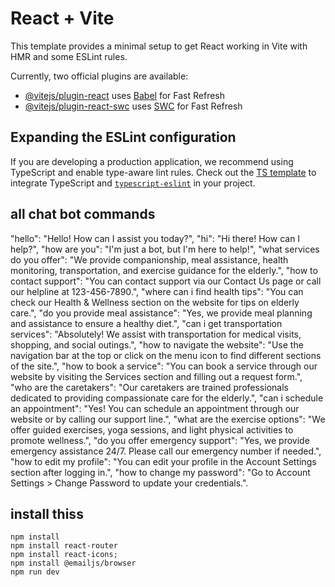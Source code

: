 # React + Vite

This template provides a minimal setup to get React working in Vite with HMR and some ESLint rules.

Currently, two official plugins are available:

- [@vitejs/plugin-react](https://github.com/vitejs/vite-plugin-react/blob/main/packages/plugin-react/README.md) uses [Babel](https://babeljs.io/) for Fast Refresh
- [@vitejs/plugin-react-swc](https://github.com/vitejs/vite-plugin-react-swc) uses [SWC](https://swc.rs/) for Fast Refresh

## Expanding the ESLint configuration

If you are developing a production application, we recommend using TypeScript and enable type-aware lint rules. Check out the [TS template](https://github.com/vitejs/vite/tree/main/packages/create-vite/template-react-ts) to integrate TypeScript and [`typescript-eslint`](https://typescript-eslint.io) in your project.



## all chat bot commands
   "hello": "Hello! How can I assist you today?",
    "hi": "Hi there! How can I help?",
    "how are you": "I'm just a bot, but I'm here to help!",
    "what services do you offer": "We provide companionship, meal assistance, health monitoring, transportation, and exercise guidance for the elderly.",
    "how to contact support": "You can contact support via our Contact Us page or call our helpline at 123-456-7890.",
    "where can i find health tips": "You can check our Health & Wellness section on the website for tips on elderly care.",
    "do you provide meal assistance": "Yes, we provide meal planning and assistance to ensure a healthy diet.",
    "can i get transportation services": "Absolutely! We assist with transportation for medical visits, shopping, and social outings.",
    "how to navigate the website": "Use the navigation bar at the top or click on the menu icon to find different sections of the site.",
    "how to book a service": "You can book a service through our website by visiting the Services section and filling out a request form.",
    "who are the caretakers": "Our caretakers are trained professionals dedicated to providing compassionate care for the elderly.",
    "can i schedule an appointment": "Yes! You can schedule an appointment through our website or by calling our support line.",
    "what are the exercise options": "We offer guided exercises, yoga sessions, and light physical activities to promote wellness.",
    "do you offer emergency support": "Yes, we provide emergency assistance 24/7. Please call our emergency number if needed.",
    "how to edit my profile": "You can edit your profile in the Account Settings section after logging in.",
    "how to change my password": "Go to Account Settings > Change Password to update your credentials.".

    
## install thiss


    npm install
    npm install react-router
    npm install react-icons;
    npm install @emailjs/browser
    npm run dev
    
